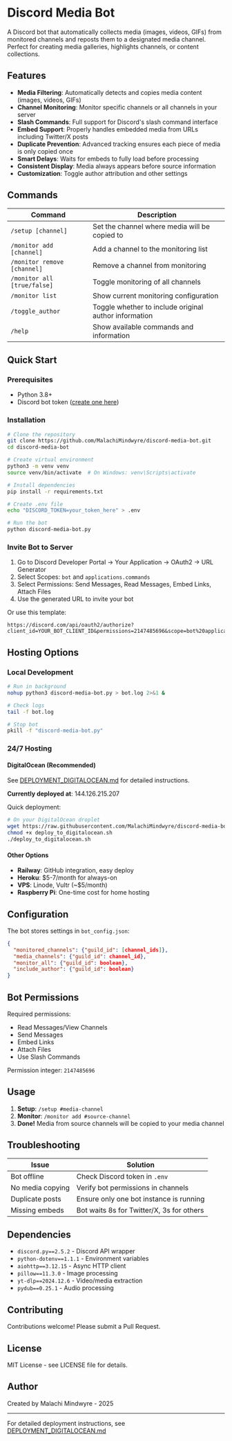 # Discord Media Bot

A Discord bot that automatically collects media (images, videos, GIFs) from monitored channels and reposts them to a designated media channel. Perfect for creating media galleries, highlights channels, or content collections.

## Features

- **Media Filtering**: Automatically detects and copies media content (images, videos, GIFs)
- **Channel Monitoring**: Monitor specific channels or all channels in your server
- **Slash Commands**: Full support for Discord's slash command interface
- **Embed Support**: Properly handles embedded media from URLs including Twitter/X posts
- **Duplicate Prevention**: Advanced tracking ensures each piece of media is only copied once
- **Smart Delays**: Waits for embeds to fully load before processing
- **Consistent Display**: Media always appears before source information
- **Customization**: Toggle author attribution and other settings

## Commands

| Command | Description |
|---------|-------------|
| `/setup [channel]` | Set the channel where media will be copied to |
| `/monitor add [channel]` | Add a channel to the monitoring list |
| `/monitor remove [channel]` | Remove a channel from monitoring |
| `/monitor all [true/false]` | Toggle monitoring of all channels |
| `/monitor list` | Show current monitoring configuration |
| `/toggle_author` | Toggle whether to include original author information |
| `/help` | Show available commands and information |

## Quick Start

### Prerequisites
- Python 3.8+
- Discord bot token ([create one here](https://discord.com/developers/applications))

### Installation

```bash
# Clone the repository
git clone https://github.com/MalachiMindwyre/discord-media-bot.git
cd discord-media-bot

# Create virtual environment
python3 -m venv venv
source venv/bin/activate  # On Windows: venv\Scripts\activate

# Install dependencies
pip install -r requirements.txt

# Create .env file
echo "DISCORD_TOKEN=your_token_here" > .env

# Run the bot
python discord-media-bot.py
```

### Invite Bot to Server

1. Go to Discord Developer Portal → Your Application → OAuth2 → URL Generator
2. Select Scopes: `bot` and `applications.commands`
3. Select Permissions: Send Messages, Read Messages, Embed Links, Attach Files
4. Use the generated URL to invite your bot

Or use this template:
```
https://discord.com/api/oauth2/authorize?client_id=YOUR_BOT_CLIENT_ID&permissions=2147485696&scope=bot%20applications.commands
```

## Hosting Options

### Local Development
```bash
# Run in background
nohup python3 discord-media-bot.py > bot.log 2>&1 &

# Check logs
tail -f bot.log

# Stop bot
pkill -f "discord-media-bot.py"
```

### 24/7 Hosting

#### DigitalOcean (Recommended)
See [DEPLOYMENT_DIGITALOCEAN.md](DEPLOYMENT_DIGITALOCEAN.md) for detailed instructions.

**Currently deployed at**: 144.126.215.207

Quick deployment:
```bash
# On your DigitalOcean droplet
wget https://raw.githubusercontent.com/MalachiMindwyre/discord-media-bot/main/deploy_to_digitalocean.sh
chmod +x deploy_to_digitalocean.sh
./deploy_to_digitalocean.sh
```

#### Other Options
- **Railway**: GitHub integration, easy deploy
- **Heroku**: $5-7/month for always-on
- **VPS**: Linode, Vultr (~$5/month)
- **Raspberry Pi**: One-time cost for home hosting

## Configuration

The bot stores settings in `bot_config.json`:
```json
{
  "monitored_channels": {"guild_id": [channel_ids]},
  "media_channels": {"guild_id": channel_id},
  "monitor_all": {"guild_id": boolean},
  "include_author": {"guild_id": boolean}
}
```

## Bot Permissions

Required permissions:
- Read Messages/View Channels
- Send Messages
- Embed Links
- Attach Files
- Use Slash Commands

Permission integer: `2147485696`

## Usage

1. **Setup**: `/setup #media-channel`
2. **Monitor**: `/monitor add #source-channel`
3. **Done!** Media from source channels will be copied to your media channel

## Troubleshooting

| Issue | Solution |
|-------|----------|
| Bot offline | Check Discord token in `.env` |
| No media copying | Verify bot permissions in channels |
| Duplicate posts | Ensure only one bot instance is running |
| Missing embeds | Bot waits 8s for Twitter/X, 3s for others |

## Dependencies

- `discord.py==2.5.2` - Discord API wrapper
- `python-dotenv==1.1.1` - Environment variables
- `aiohttp==3.12.15` - Async HTTP client
- `pillow==11.3.0` - Image processing
- `yt-dlp==2024.12.6` - Video/media extraction
- `pydub==0.25.1` - Audio processing

## Contributing

Contributions welcome! Please submit a Pull Request.

## License

MIT License - see LICENSE file for details.

## Author

Created by Malachi Mindwyre - 2025

---

For detailed deployment instructions, see [DEPLOYMENT_DIGITALOCEAN.md](DEPLOYMENT_DIGITALOCEAN.md)
